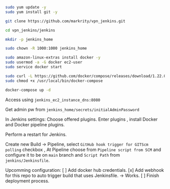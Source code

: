 ```bash
sudo yum update -y
sudo yum install git -y 

git clone https://github.com/markrity/vpn_jenkins.git

cd vpn_jenkins/jenkins

mkdir -p jenkins_home

sudo chown -R 1000:1000 jenkins_home

sudo amazon-linux-extras install docker -y
sudo usermod -a -G docker ec2-user
sudo service docker start

sudo curl -L https://github.com/docker/compose/releases/download/1.22.0/docker-compose-$(uname -s)-$(uname -m) -o /usr/local/bin/docker-compose
sudo chmod +x /usr/local/bin/docker-compose

docker-compose up -d
```

Access using `jenkins_ec2_instance_dns:8080`

Get admin pw from `jenkins_home/secrets/initialAdminPassword` 

In Jenkins settings:
Choose offered plugins.
Enter plugins , install Docker and Docker pipeline plugins.

Perform a restart for Jenkins.


Create new Build -> Pipeline, select `GitHub hook trigger for GITScm polling` checkbox , 
At Pipeline choose from `Pipeline script from SCM` and configure it to be on `main` branch and `Script Path` from `jenkins/Jenkinsfile`.


Upcomming configuration:
[ ] Add docker hub credentials.
[x] Add webhook for this repo to auto trigger build that uses Jenkinsfile. -> Works.
[ ] Finish deployment process.
